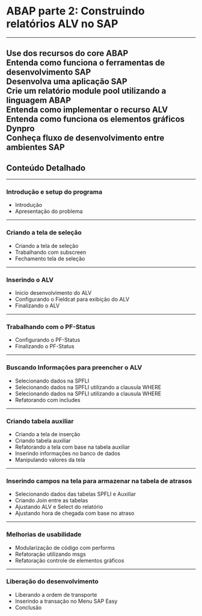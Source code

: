 # ABAP parte 2: Construindo relatórios ALV no SAP
---

Use dos recursos do core ABAP<br>
Entenda como funciona o ferramentas de desenvolvimento SAP<br>
Desenvolva uma aplicação SAP<br>
Crie um relatório module pool utilizando a linguagem ABAP<br>
Entenda como implementar o recurso ALV<br>
Entenda como funciona os elementos gráficos Dynpro<br>
Conheça fluxo de desenvolvimento entre ambientes SAP<br>
---
## Conteúdo Detalhado
---
### Introdução e setup do programa
* Introdução<br>
* Apresentação do problema<br>
---
### Criando a tela de seleção
* Criando a tela de seleção<br>
* Trabalhando com subscreen<br>
* Fechamento tela de seleção<br>
---
### Inserindo o ALV
* Inicio desenvolvimento do ALV<br>
* Configurando o Fieldcat para exibição do ALV<br>
* Finalizando o ALV<br>
---
### Trabalhando com o PF-Status
* Configurando o PF-Status<br>
* Finalizando o PF-Status<br>
---
### Buscando Informações para preencher o ALV
* Selecionando dados na SPFLI<br>
* Selecionando dados na SPFLI utilizando a clausula WHERE<br>
* Selecionando dados na SPFLI utilizando a clausula WHERE<br>
* Refatorando com includes<br>
---
### Criando tabela auxiliar
* Criando a tela de inserção<br>
* Criando tabela auxiliar<br>
* Refatorando a tela com base na tabela auxiliar<br>
* Inserindo informações no banco de dados<br>
* Manipulando valores da tela<br>
---
### Inserindo campos na tela para armazenar na tabela de atrasos
* Selecionando dados das tabelas SPFLI e Auxiliar<br>
* Criando Join entre as tabelas<br>
* Ajustando ALV e Select do relatório<br>
* Ajustando hora de chegada com base no atraso<br>
---
### Melhorias de usabilidade
* Modularização de código com performs<br>
* Refatoração utilizando msgs<br>
* Refatoração controle de elementos gráficos<br>
---
### Liberação do desenvolvimento
* Liberando a ordem de transporte<br>
* Inserindo a transação no Menu SAP Easy<br>
* Conclusão<br>
